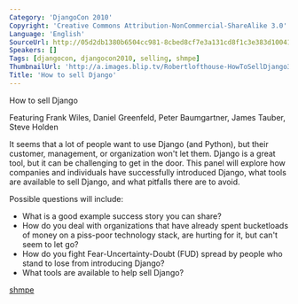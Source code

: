 ```yaml
---
Category: 'DjangoCon 2010'
Copyright: 'Creative Commons Attribution-NonCommercial-ShareAlike 3.0'
Language: 'English'
SourceUrl: http://05d2db1380b6504cc981-8cbed8cf7e3a131cd8f1c3e383d10041.r93.cf2.rackcdn.com/djangocon-2010/53_how-to-sell-django.flv
Speakers: []
Tags: [djangocon, djangocon2010, selling, shmpe]
ThumbnailUrl: 'http://a.images.blip.tv/Robertlofthouse-HowToSellDjango349-877.jpg'
Title: 'How to sell Django'
---
```

How to sell Django

Featuring Frank Wiles, Daniel Greenfeld, Peter Baumgartner, James Tauber,
Steve Holden

It seems that a lot of people want to use Django (and Python), but their
customer, management, or organization won't let them. Django is a great tool,
but it can be challenging to get in the door. This panel will explore how
companies and individuals have successfully introduced Django, what tools are
available to sell Django, and what pitfalls there are to avoid.

Possible questions will include:

  * What is a good example success story you can share? 
  * How do you deal with organizations that have already spent bucketloads of money on a piss-poor technology stack, are hurting for it, but can't seem to let go? 
  * How do you fight Fear-Uncertainty-Doubt (FUD) spread by people who stand to lose from introducing Django? 
  * What tools are available to help sell Django? 

[shmpe](http://shmpe.com/)

